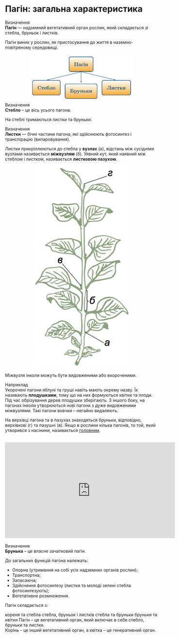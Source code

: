 # Пагiн: загальна характеристика

<div class="eoz-wrap">
<span class="eoz">Визначення</span>
<div class="eoz-text">
<b>Пагiн</b> — надземний вегетативний орган рослин, який складається зi стебла, бруньок i листкiв.
</div>
</div>

Пагiн виник у рослин, як пристосування до життя в наземно-повiтряному
середовищi.

<div align="center">
<img src="diagr_1.png" width="350" alt="Діаграма" />
</div>

<div class="eoz-wrap">
<span class="eoz">Визначення</span>
<div class="eoz-text">
<b>Стебло</b> – це вiсь усього пагона.
</div>
</div>

На стеблi тримаються листки та бруньки.

<div class="eoz-wrap">
<span class="eoz">Визначення</span>
<div class="eoz-text">
<b>Листки</b> — бiчнi частини пагона, якi здiйснюють фотосинтез i транспiрацiю (випаровування).
</div>
</div>

Листки прикрiплюються до стебла у **вузлах** (а), вiдстань мiж сусiднiми вузлами називається **мiжвузлям** (б). Уявний кут, який наявний мiж стеблом i листком, називається **листковою пазухою**.

<div align="center">
<img src="list.png" alt="Схема" width="330"/>
</div>

Мiжвузля iнколи можуть бути <span class="p1">видовженими</span> або <span class="p1">вкороченими</span>. 

<p>
<div class="exmpl-wrap">
<span class="exmpl">Наприклад</span>
<div class="exmpl-text">
Укороченi пагони яблунi та грушi навiть мають окрему назву. Їх називають <b>плодушками</b>, тому що на них формуються квiтки та плоди. Пiд час обрiзування дерев плодушки зберiгають. З iншого боку, на пагонах iнколи утворюються новi пагони з дуже видовженими мiжвузлями. Такi пагони вовчки – негайно видаляють.
</div>
</div>
</p>

На верхiвцi пагона та в пазухах знаходяться бруньки, вiдповiдно, верхiвковi (г) та пазушнi (в).
Якщо в рослини кiлька пагонiв, то той, який утворився з насiнини, називається <u>головним</u>.
<br/>
<br/>

<div class="fluidMedia">
<iframe align="center" width="560" height="315" src="https://www.youtube.com/embed/TmG8vBecCVc" frameborder="0" allowfullscreen></iframe>
</div>
<div class="popup">
</div>

<br>
<div class="eoz-wrap">
<span class="eoz">Визначення</span>
<div class="eoz-text">
<b>Брунька</b> – це власне зачатковий пагiн. 
</div>
</div>

До загальних функцiй пагона належать:
* Опорна (утримання на собi усiх надземних органiв рослин);
* Транспортна;
* Запасаюча;
* Здiйснення фотосинтезу (листки та молодi зеленi стебла фотосинтезують);
* Вегетативне розмноження.

<quiz correctLabel="correct" incorrectLabel="incorrect" checkLabel="check"> 
    <question text="">
        <p>Пагін складається з:</p>
        <answer>кореня та стебла</answer>
        <answer correct>стебла, бруньок і листків</answer>
        <answer>стебла та бруньки</answer>
        <answer>бруньки та квітки</answer>
    <explanation> Пагін – це вегетативний орган, який включає в себе стебло, бруньки та листки.<br/>
    Корінь – це інший вегетативний орган, а квітка – це генеративний орган.
    </explanation>
    </question>
</quiz>

